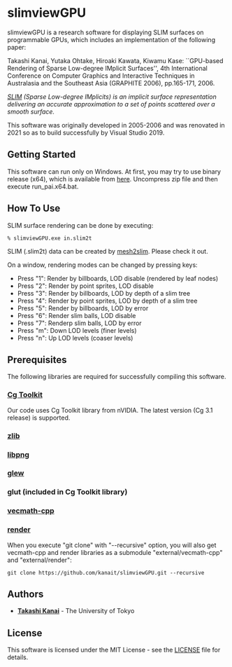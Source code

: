 # slimviewGPU

slimviewGPU is a research software for displaying SLIM surfaces on programmable GPUs, which includes an implementation of the following paper:

Takashi Kanai, Yutaka Ohtake, Hiroaki Kawata, Kiwamu Kase: ``GPU-based Rendering of Sparse Low-degree IMplicit Surfaces'', 4th International Conference on Computer Graphics and Interactive Techniques in Australasia and the Southeast Asia (GRAPHITE 2006), pp.165-171, 2006.

*[SLIM](https://dl.acm.org/doi/10.5555/1281920.1281944) (Sparse Low-degree IMplicits) is an implicit surface representation delivering an accurate approximation to a set of points scattered over a smooth surface.*

This software was originally developed in 2005-2006 and was renovated in 2021 so as to build successfully by Visual Studio 2019.

## Getting Started

This software can run only on Windows. 
At first, you may try to use binary release (x64), 
which is available from [here](https://github.com/kanait/slimviewGPU/releases/tag/v1.0).
Uncompress zip file and then execute run_pai.x64.bat.

## How To Use

SLIM surface rendering can be done by executing:

```
% slimviewGPU.exe in.slim2t
```

SLIM (.slim2t) data can be created by [mesh2slim](https://github.com/kanait/mesh2slim). Please check it out.

On a window, rendering modes can be changed by pressing keys:

- Press "1": Render by billboards, LOD disable (rendered by leaf nodes)
- Press "2": Render by point sprites, LOD disable
- Press "3": Render by billboards, LOD by depth of a slim tree
- Press "4": Render by point sprites, LOD by depth of a slim tree
- Press "5": Render by billboards, LOD by error
- Press "6": Render slim balls, LOD disable
- Press "7": Renderp slim balls, LOD by error
- Press "m": Down LOD levels (finer levels)
- Press "n": Up LOD levels (coaser levels)

## Prerequisites

The following libraries are required for successfully compiling this software.

### [Cg Toolkit](https://developer.nvidia.com/cg-toolkit/)

Our code uses Cg Toolkit library from nVIDIA. The latest version (Cg 3.1 release) is supported.

### [zlib](https://zlib.net/)

### [libpng](http://www.libpng.org/pub/png/libpng.html)

### [glew](http://glew.sourceforge.net/)

### glut (included in Cg Toolkit library)

### [vecmath-cpp](https://github.com/yuki12/vecmath-cpp)
### [render](https://github.com/kanait/render)

When you execute "git clone" with "--recursive" option, you will also get vecmath-cpp and render libraries as a submodule "external/vecmath-cpp" and "external/render":

```
git clone https://github.com/kanait/slimviewGPU.git --recursive
```

## Authors

* **[Takashi Kanai](https://graphics.c.u-tokyo.ac.jp/hp/en/)** - The University of Tokyo

## License

This software is licensed under the MIT License - see the [LICENSE](LICENSE) file for details.
